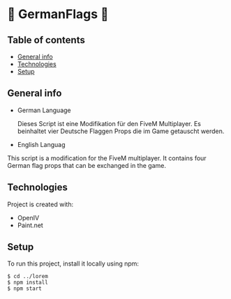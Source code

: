 # 🏴 GermanFlags 🏴
## Table of contents
* [General info](#general-info)
* [Technologies](#technologies)
* [Setup](#setup)

## General info
* German Language
 
  Dieses Script ist eine Modifikation für den FiveM Multiplayer.
  Es beinhaltet vier Deutsche Flaggen Props die im 
  Game getauscht werden.

* English Languag
  
 This script is a modification for the FiveM multiplayer.
 It contains four German flag props that can be 
 exchanged in the game.
	
## Technologies
Project is created with:
* OpenIV
* Paint.net
	
## Setup
To run this project, install it locally using npm:

```
$ cd ../lorem
$ npm install
$ npm start
```
